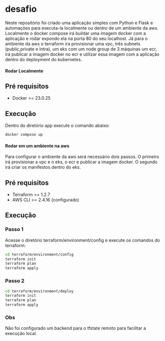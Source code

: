 # desafio
Neste repositório foi criado uma aplicação simples com Python e Flask e automações para executa-la localmente ou dentro de um ambiente da aws.
Localmente o docker compose irá buildar uma imagem docker com a aplicação e rodar expondo ela na porta 80 do seu localhost.
Já para o ambiente da aws o terraform ira provisionar uma vpc, três subnets (public,private e intra), um eks com um node group de 3 máquinas um ecr, irá publicar a imagem docker no ecr e utilizar essa imagem com a aplicação dentro do deployment do kubernetes.

#### Rodar Localmente

## Pré requisitos

- Docker >= 23.0.25

## Execução 

Dentro do diretório app execute o comando abaixo: 

```bash
docker compose up
```

#### Rodar em um ambiente na aws

Para configurar o ambiente da aws será necessário dois passos. 
O primeiro irá provisionar a vpc e o eks, o ecr e publicar a imagem docker.
O segundo irá criar os manifestos dentro do eks.

## Pré requisitos

- Terraform >= 1.2.7
- AWS CLI >= 2.4.16 (configurado)

## Execução 

### Passo 1 
Acesse o diretório terraform/environment/config e execute os comandos do terraform:

```bash
cd terraform/environment/config
terraform init
terraform plan
terraform apply
```

### Passo 2 
```bash
cd terraform/environment/deploy
terraform init
terraform plan
terraform apply
```

### Obs
Não foi configurado um backend para o tfstate remoto para facilitar a execução local.